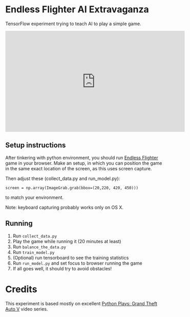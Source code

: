# Endless Flighter AI Extravaganza

TensorFlow experiment trying to teach AI to play a simple game.

<iframe width="560" height="315" src="https://www.youtube.com/embed/ZmYCy4eH_Mg" frameborder="0" allow="accelerometer; autoplay; encrypted-media; gyroscope; picture-in-picture" allowfullscreen></iframe>

## Setup instructions

After tinkering with python environment, you should run [Endless Flighter](https://github.com/juhofriman/endless-flighter) game in your browser. Make an setup, in which you can position the game in the same exact location of the screen, as this uses screen capture.

Then adjust these (collect_data.py and run_model.py):

```
screen = np.array(ImageGrab.grab(bbox=(20,220, 420, 450)))
```

to match your environment.

Note: keyboard capturing probably works only on OS X.

## Running

1. Run `collect_data.py`
2. Play the game while running it (20 minutes at least)
3. Run `balance_the_data.py`
4. Run `train_model.py`
5. (Optional) run tensorboard to see the training statistics
6. Run `run_model.py` and set focus to browser running the game
7. If all goes well, it should try to avoid obstacles!

# Credits

This experiment is based mostly on excellent [Python Plays: Grand Theft Auto V](https://www.youtube.com/playlist?list=PLQVvvaa0QuDeETZEOy4VdocT7TOjfSA8a) video series.
